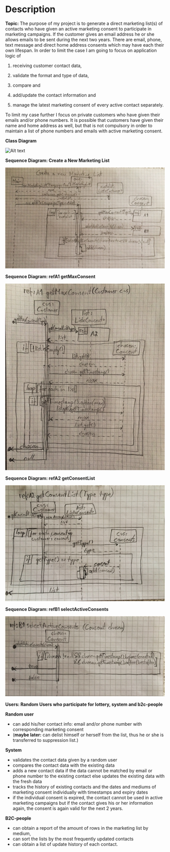 ﻿# Description

__Topic:__ The purpose of my project is to generate a direct marketing list(s) of contacts who have given an active marketing consent to participate in marketing campaigns. If the customer gives an email address he or she allows emails to be sent during the next two years. There are email, phone, text message and direct home address consents which may have each their own lifespan. In order to limit the case I am going to focus on application logic of 

1) receiving customer contact data, 

2) validate the format and type of data, 

3) compare and 

4) add/update the contact information and 

5) manage the latest marketing consent of every active contact separately. 

To limit my case further I focus on private customers who have given their emails and/or phone numbers. It is possible that customers have given their name and home address as well, but that is not compulsory in order to maintain a list of phone numbers and emails with active marketing consent.

__Class Diagram__

![Alt text](https://github.com/rikumleppanen/direct-marketing-list/blob/master/documentation/Class%20DiagramUpD1.png "Class Diagram (Updated #1")

__Sequence Diagram: Create a New Marketing List__

![Alt text](https://github.com/rikumleppanen/direct-marketing-list/blob/master/documentation/image1.JPG "Create a New Marketing List")

__Sequence Diagram: refA1 getMaxConsent__

![Alt text](https://github.com/rikumleppanen/direct-marketing-list/blob/master/documentation/image2.JPG)

__Sequence Diagram: refA2 getConsentList__

![Alt text](https://github.com/rikumleppanen/direct-marketing-list/blob/master/documentation/image3.JPG)

__Sequence Diagram: refB1 selectActiveConsents__

![Alt text](https://github.com/rikumleppanen/direct-marketing-list/blob/master/documentation/image4.JPG)


__Users: Random Users who participate for lottery, system and b2c-people__

__Random user__
- can add his/her contact info: email and/or phone number with corresponding marketing consent
- (__maybe later:__ can delist himself or herself from the list, thus he or she is transferred to suppression list.)

__System__
- validates the contact data given by a random user
- compares the contact data with the existing data
- adds a new contact data if the data cannot be matched by email or phone number to the existing contact else updates the existing data with the fresh data
- tracks the history of existing contacts and the dates and mediums of marketing consent individually with timestamps and expiry dates
- if the individual consent is expired, the contact cannot be used in active marketing campaigns but if the contact gives his or her information again, the consent is again valid for the next 2 years.

__B2C-people__
- can obtain a report of the amount of rows in the marketing list by medium, 
- can sort the lists by the most frequently updated contacts 
- can obtain a list of update history of each contact.



